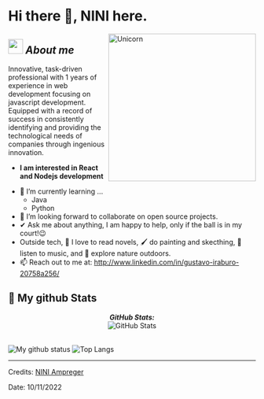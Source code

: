 # Hi there 👋, NINI here. 

<img align="right" width=300px alt="Unicorn" src="https://c.tenor.com/GN73MKBawZYAAAAi/busy-cute.gif" />

## <img src="https://media.giphy.com/media/ObNTw8Uzwy6KQ/giphy.gif" width="30px">&nbsp;***About me***

Innovative, task-driven professional with 1 years of experience in web development focusing on javascript development.
Equipped with a record of success in consistently identifying and providing the technological needs of companies through ingenious innovation.

* **I am interested in React and Nodejs development**
- 🌱 I’m currently learning ...
  - Java
  - Python
- 👯 I’m looking forward to collaborate on open source projects.
- ✔ Ask me about anything, I am happy to help, only if the ball is in my court!😉<br>
- Outside tech, 📖 I love to read novels, 🖌️ do painting and skecthing, 🎵 listen to music, and 🌴 explore nature outdoors.
- 📫 Reach out to me at: http://www.linkedin.com/in/gustavo-iraburo-20758a256/


<h2>👀 My github Stats</h2>

<div>
<!--   <p align="center">
    <b><em>Now listening to:</em></b> <br/>
    <img src="https://spotify-github-profile.vercel.app/api/view?uid=NINIAmpreger&cover_image=true&theme=novatorem" alt="Now Listenting to" />
  </p> -->
  
  <p align="center">
  <b><em>GitHub Stats:</em></b> <br/>
    <img src="https://github-readme-streak-stats.herokuapp.com/?user=NINIAmpreger" alt="GitHub Stats" /> <br/><br/>
  
</div>

![My github status](https://github-readme-stats.vercel.app/api?username=NINIAmpreger&show_icons=true&include_all_commits=true)
![Top Langs](https://github-readme-stats.vercel.app/api/top-langs/?username=NINIAmpreger&layout=compact)

---------------------------------------------------------------------------------------------------------------------
Credits: <a href="https://github.com/NINIAmpreger">NINI Ampreger</a>

Date: 10/11/2022
